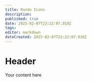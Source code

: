 ```yaml
---
title: Rando Icons
description: 
published: true
date: 2025-02-07T23:22:07.910Z
tags: 
editor: markdown
dateCreated: 2025-02-07T23:22:07.910Z
---
```


# Header
Your content here